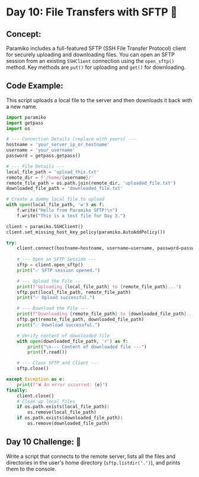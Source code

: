 
# Day 10: File Transfers with SFTP 📂

## **Concept:** 
Paramiko includes a full-featured SFTP (SSH File Transfer Protocol) client for securely uploading and downloading files. You can open an SFTP session from an existing `SSHClient` connection using the `open_sftp()` method. Key methods are `put()` for uploading and `get()` for downloading.

## **Code Example:**
This script uploads a local file to the server and then downloads it back with a new name.

```python
import paramiko
import getpass
import os

# --- Connection Details (replace with yours) ---
hostname = 'your_server_ip_or_hostname'
username = 'your_username'
password = getpass.getpass()

# --- File Details ---
local_file_path = 'upload_this.txt'
remote_dir = f'/home/{username}/'
remote_file_path = os.path.join(remote_dir, 'uploaded_file.txt')
downloaded_file_path = 'downloaded_file.txt'

# Create a dummy local file to upload
with open(local_file_path, 'w') as f:
    f.write("Hello from Paramiko SFTP!\n")
    f.write("This is a test file for Day 3.")

client = paramiko.SSHClient()
client.set_missing_host_key_policy(paramiko.AutoAddPolicy())

try:
    client.connect(hostname=hostname, username=username, password=password)
    
    # --- Open an SFTP Session ---
    sftp = client.open_sftp()
    print("✅ SFTP session opened.")

    # --- Upload the File ---
    print(f"Uploading {local_file_path} to {remote_file_path}...")
    sftp.put(local_file_path, remote_file_path)
    print("✅ Upload successful.")

    # --- Download the File ---
    print(f"Downloading {remote_file_path} to {downloaded_file_path}...")
    sftp.get(remote_file_path, downloaded_file_path)
    print("✅ Download successful.")

    # Verify content of downloaded file
    with open(downloaded_file_path, 'r') as f:
        print("\n--- Content of downloaded file ---")
        print(f.read())

    # --- Close SFTP and Client ---
    sftp.close()

except Exception as e:
    print(f"❌ An error occurred: {e}")
finally:
    client.close()
    # Clean up local files
    if os.path.exists(local_file_path):
        os.remove(local_file_path)
    if os.path.exists(downloaded_file_path):
        os.remove(downloaded_file_path)
```

## **Day 10 Challenge:** 🎯
Write a script that connects to the remote server, lists all the files and directories in the user's home directory (`sftp.listdir('.')`), and prints them to the console.
